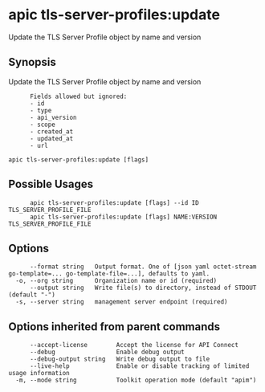 # apic tls-server-profiles:update

Update the TLS Server Profile object by name and version

## Synopsis

Update the TLS Server Profile object by name and version
          
          Fields allowed but ignored:
          - id
          - type
          - api_version
          - scope
          - created_at
          - updated_at
          - url

```
apic tls-server-profiles:update [flags]
```

## Possible Usages

```
      apic tls-server-profiles:update [flags] --id ID TLS_SERVER_PROFILE_FILE
      apic tls-server-profiles:update [flags] NAME:VERSION TLS_SERVER_PROFILE_FILE
```

## Options

```
      --format string   Output format. One of [json yaml octet-stream go-template=... go-template-file=...], defaults to yaml.
  -o, --org string      Organization name or id (required)
      --output string   Write file(s) to directory, instead of STDOUT (default "-")
  -s, --server string   management server endpoint (required)
```

## Options inherited from parent commands

```
      --accept-license        Accept the license for API Connect
      --debug                 Enable debug output
      --debug-output string   Write debug output to file
      --live-help             Enable or disable tracking of limited usage information
  -m, --mode string           Toolkit operation mode (default "apim")
```

